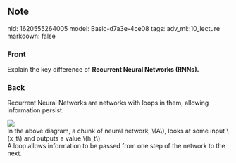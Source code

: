 ## Note
nid: 1620555264005
model: Basic-d7a3e-4ce08
tags: adv_ml::10_lecture
markdown: false

### Front
Explain the key difference of <b>Recurrent Neural Networks
(RNNs).</b>

### Back
Recurrent Neural Networks are networks with loops in them, allowing
information persist.
<div><img src=
"paste-0c1c84e60def3d17bff0b3afe74423f3ef1c4e01.jpg"></div>
<div>
  In the above diagram, a chunk of neural network, \(A\), looks at
  some input \(x_t\) and outputs a value \(h_t\).
</div>
<div>
  A loop allows information to be passed from one step of the
  network to the next.
</div>
